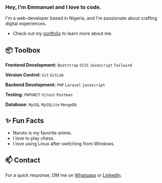 ### Hey, I'm Emmanuel and I love to code.

I'm a web-developer based in Nigeria, and I'm passionate about crafting digital experiences. 

- Check out my [portfolio](https://sunmbola-portfolio.netlify.app/) to learn more about me.


## 📦 Toolbox

**Frontend Development:** `Bootstrap` `SCSS` `Javascript` `Tailwind`
 
**Version Control:** `Git` `GitLab`

**Backend Development:** `PHP` `Laravel` `javascript`

**Testing:** `PHPUNIT` `Vitest` `Postman`

**Database:** `MySQL` `MySQLite` `MongoDb` 

## ✨ Fun Facts 

- Naruto is my favorite anime.
- I love to play chess.
- I love using Linux after switching from Windows.

## 📫 Contact

 For a quick response, DM me on [Whatsapp](https://api.whatsapp.com/send?phone=2349030408140) or [LinkedIn](https://www.linkedin.com/in/sunmbola-emmanuel-87a348247).
<!---
EMMANUEL-SUNMBOLA/EMMANUEL-SUNMBOLA is a ✨ special ✨ repository because its `README.md` (this file) appears on your GitHub profile.
You can click the Preview link to take a look at your changes.
--->

